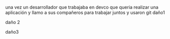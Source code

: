 una vez un desarrollador que trabajaba en devco
que queria realizar una aplicación
y llamo a sus compañeros para trabajar juntos y usaron git
daño1



daño 2


daño3
